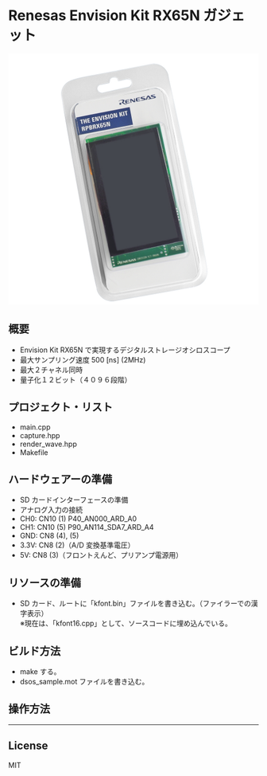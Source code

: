 Renesas Envision Kit RX65N ガジェット
=========
![R5F564ML](../RTK5RX65N.jpg)

## 概要
 - Envision Kit RX65N で実現するデジタルストレージオシロスコープ
 - 最大サンプリング速度 500 [ns] (2MHz)
 - 最大２チャネル同時
 - 量子化１２ビット（４０９６段階）
   
## プロジェクト・リスト
 - main.cpp
 - capture.hpp
 - render_wave.hpp
 - Makefile
   
## ハードウェアーの準備
 - SD カードインターフェースの準備
 - アナログ入力の接続
 - CH0: CN10 (1) P40_AN000_ARD_A0
 - CH1: CN10 (5) P90_AN114_SDA7_ARD_A4
 - GND: CN8  (4), (5)
 - 3.3V: CN8 (2)（A/D 変換基準電圧）
 - 5V: CN8 (3)（フロントえんど、プリアンプ電源用）
   
## リソースの準備
 - SD カード、ルートに「kfont.bin」ファイルを書き込む。（ファイラーでの漢字表示）   
 ※現在は、「kfont16.cpp」として、ソースコードに埋め込んでいる。   
   
## ビルド方法
 - make する。
 - dsos_sample.mot ファイルを書き込む。

## 操作方法
    
-----
   
License
----

MIT
